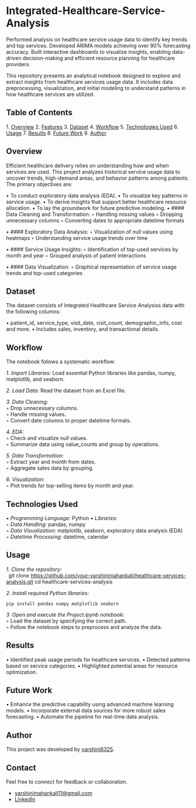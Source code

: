 # Integrated-Healthcare-Service-Analysis

Performed analysis on healthcare service usage data to identify key trends and top services. Developed ARIMA models achieving over 90% forecasting accuracy. Built interactive dashboards to visualize insights, enabling data-driven decision-making and efficient resource planning for healthcare providers.

This repository presents an analytical notebook designed to explore and extract insights from healthcare services usage data. It includes data preprocessing, visualization, and initial modeling to understand patterns in how healthcare services are utilized.


## Table of Contents
1.⁠ ⁠[Overview](#overview) 
2.⁠ ⁠[Features](#features)
3.⁠ ⁠[Dataset](#dataset)
4.⁠ ⁠[Workflow](#workflow)
5.⁠ ⁠[Technologies Used](#technologies-used)
6.⁠ ⁠[Usage](#usage)
7.⁠ ⁠[Results](#results)
8.⁠ ⁠[Future Work](#future-work)
9.⁠ ⁠[Author](#author)

## Overview
Efficient healthcare delivery relies on understanding how and when services are used. This project analyzes historical service usage data to uncover trends, high-demand areas, and behavior patterns among patients. The primary objectives are:

•⁠  ⁠To conduct exploratory data analysis (EDA).
•⁠  To visualize key patterns in service usage.
•⁠  ⁠To derive insights that support better healthcare resource allocation.
•⁠  ⁠To lay the groundwork for future predictive modeling.
• #### Data Cleaning and Transformation:
◦ Handling missing values
◦ Dropping unnecessary columns
◦ Converting dates to appropriate datetime formats

• #### Exploratory Data Analysis:
◦ Visualization of null values using heatmaps
◦ Understanding service usage trends over time

• #### Service Usage Insights:
◦ Identification of top-used services by month and year
◦ Grouped analysis of patient interactions

• #### Data Visualization:
◦ Graphical representation of service usage trends and top-used categories


## Dataset
The dataset consists of Integrated Healthcare Service Analysiss data with the following columns:

•⁠  ⁠patient_id, service_type, visit_date, visit_count, demographic_info, cost and more.
•⁠  ⁠Includes sales, inventory, and transactional details.
 
## Workflow
The notebook follows a systematic workflow:

*1. Import Libraries:* Load essential Python libraries like pandas, numpy, matplotlib, and seaborn.  

*2. Load Data:* Read the dataset from an Excel file.  

*3. Data Cleaning:*  
     ◦ Drop unnecessary columns.  
     ◦ Handle missing values.  
     ◦ Convert date columns to proper datetime formats.  
     
*4. EDA:*  
     ◦ Check and visualize null values.  
     ◦ Summarize data using value_counts and group by operations.
     
*5. Data Transformation:*  
     ◦ Extract year and month from dates.  
     ◦ Aggregate sales data by grouping.  
     
*6. Visualization:*   
     ◦ Plot trends for top-selling items by month and year.  
     
## Technologies Used
•⁠  ⁠*Programming Language:* Python
•⁠  ⁠*Libraries:*  
    ◦ *Data Handling:* pandas, numpy  
    ◦ *Data Visualization:* matplotlib, seaborn, exploratory data analysis (EDA)  
    ◦ *Datetime Processing:* datetime, calendar

## Usage  
*1. Clone the repository:*  
   ⁠  
git clone https://github.com/your-varshinimahankali/healthcare-services-analysis.git
cd healthcare-services-analysis
    ⁠ 

*2. Install required Python libraries:*  

    pip install pandas numpy matplotlib seaborn
    
*3. Open and execute the Project.ipynb notebook:*   
        ◦ Load the dataset by specifying the correct path.  
        ◦ Follow the notebook steps to preprocess and analyze the data.  

## Results
•⁠  ⁠Identified peak usage periods for healthcare services.
•⁠  Detected patterns based on service categories.
•⁠  Highlighted potential areas for resource optimization.
## Future Work
•⁠  ⁠Enhance the predictive capability using advanced machine learning models.
•⁠  ⁠Incorporate external data sources for more robust sales forecasting.
•⁠  ⁠Automate the pipeline for real-time data analysis.
## Author
This project was developed by [varshini6325](https://github.com/varshini6325).

## Contact
Feel free to connect for feedback or collaboration.  
 - varshinimahankali11@gmail.com
 - [LinkedIn](linkedin.com/in/sri-varshini-mahankali-24b60b273)
